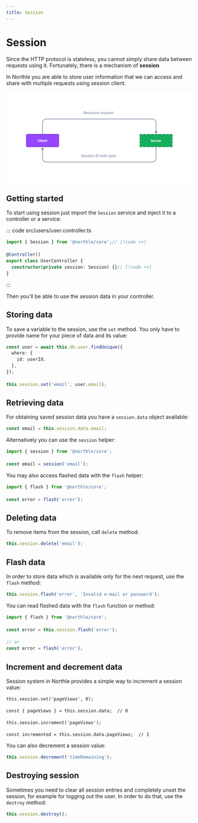 ```yaml
---
title: Session
---
```


# Session

Since the HTTP protocol is stateless, you cannot simply share data between requests using it. Fortunately, there is a mechanism of **session**.

In Northle you are able to store user information that we can access and share with multiple requests using session client.

![Session Scheme](./assets/session.png)

## Getting started

To start using session just import the `Session` service and inject it to a controller or a service:

::: code src/users/user.controller.ts
```ts
import { Session } from '@northle/core';// [!code ++]

@Controller()
export class UserController {
  constructor(private session: Session) {}// [!code ++]
}
```
:::

Then you'll be able to use the session data in your controller.

## Storing data

To save a variable to the session, use the `set` method. You only have to provide name for your piece of data and its value:

```ts
const user = await this.db.user.findUnique({
  where: {
    id: userId,
  },
});

this.session.set('email', user.email);
```

## Retrieving data

For obtaining saved session data you have a `session.data` object available:

```ts
const email = this.session.data.email;
```

Alternatively you can use the `session` helper:

```ts
import { session } from '@northle/core';

const email = session('email');
```

You may also access flashed data with the `flash` helper:

```ts
import { flash } from '@northle/core';

const error = flash('error');
```

## Deleting data

To remove items from the session, call `delete` method:

```ts
this.session.delete('email');
```

## Flash data

In order to store data which is available only for the next request, use the `flash` method:

```ts
this.session.flash('error', 'Invalid e-mail or password');
```

You can read flashed data with the `flash` function or method:

```ts
import { flash } from '@northle/core';

const error = this.session.flash('error');

// or
const error = flash('error');
```

## Increment and decrement data

Session system in Northle provides a simple way to increment a session value:

```ts{5}
this.session.set('pageViews', 0);

const { pageViews } = this.session.data;  // 0

this.session.increment('pageViews');

const incremented = this.session.data.pageViews;  // 1
```

You can also decrement a session value:

```ts
this.session.decrement('timeRemaining');
```

## Destroying session

Sometimes you need to clear all session entries and completely unset the session, for example for logging out the user. In order to do that, use the `destroy` method:

```ts
this.session.destroy();
```
